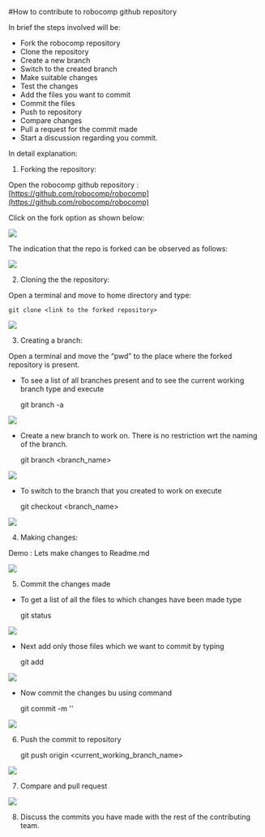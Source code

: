#How to contribute to robocomp github repository

In brief the steps involved will be:
* Fork the robocomp repository
* Clone the repository
* Create a new branch
* Switch to the created branch
* Make suitable changes
* Test the changes
* Add the files you want to commit
* Commit the files
* Push to repository
* Compare changes
* Pull a request for the commit made
* Start a discussion regarding you commit.

In detail explanation: 

1) Forking the repository:

Open the robocomp github repository : [https://github.com/robocomp/robocomp](https://github.com/robocomp/robocomp)

Click on the fork option as shown below:

![](https://github.com/abhi-kumar/robocomp/blob/how-to-contribute/fork.jpg)


The indication that the repo is forked can be observed as follows:

![](https://github.com/abhi-kumar/robocomp/blob/how-to-contribute/forked.jpg)
 

2) Cloning the the repository:

Open a terminal and move to home directory and type: 
	
	git clone <link to the forked repository>

![](https://github.com/abhi-kumar/robocomp/blob/how-to-contribute/cloned.jpg)


3) Creating a branch:

Open a terminal and move the “pwd” to the place where the forked repository is present.

*  To see a list of all branches present and to see the current working branch type and execute

	git branch -a

![](https://github.com/abhi-kumar/robocomp/blob/how-to-contribute/branch.jpg)


* Create a new branch to work on. There is no restriction wrt the naming of the branch.

	git branch <branch_name>

![](https://github.com/abhi-kumar/robocomp/blob/how-to-contribute/branched.jpg)


* To switch to the branch that you created to work on execute

	git checkout <branch_name>

![](https://github.com/abhi-kumar/robocomp/blob/how-to-contribute/switched.jpg)


4) Making changes:

Demo : Lets make changes to Readme.md

![](https://github.com/abhi-kumar/robocomp/blob/how-to-contribute/changes.jpg)


5) Commit the changes made

* To get a list of all the files to which changes have been made type

	git status

![](https://github.com/abhi-kumar/robocomp/blob/how-to-contribute/status.jpg)


* Next add only those files which we want to commit by typing

	git add <filename>

![](https://github.com/abhi-kumar/robocomp/blob/how-to-contribute/add.jpg)


*  Now commit the changes bu using command

	git commit -m '<heading>'

![](https://github.com/abhi-kumar/robocomp/blob/how-to-contribute/commit.jpg)


6) Push the commit to repository

	git push origin <current_working_branch_name>

![](https://github.com/abhi-kumar/robocomp/blob/how-to-contribute/push.jpg)


7) Compare and pull request

![](https://github.com/abhi-kumar/robocomp/blob/how-to-contribute/pull.jpg)


8) Discuss the commits you have made with the rest of the contributing team.
